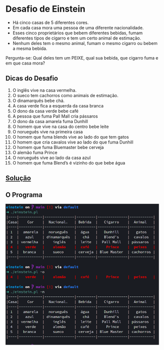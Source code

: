 # Desafio de Einstein

- Há cinco casas de 5 diferentes cores.
- Em cada casa mora uma pessoa de uma diferente nacionalidade.
- Esses cinco proprietários que bebem diferentes bebidas, fumam diferentes tipos de cigarro e tem um certo animal de estimação.
- Nenhum deles tem o mesmo animal, fumam o mesmo cigarro ou bebem a mesma bebida.

Pergunta-se: Qual deles tem um PEIXE, qual sua bebida, que cigarro fuma e em que casa mora?

## Dicas do Desafio

01. O inglês vive na casa vermelha.
02. O sueco tem cachorros como animais de estimação.
03. O dinamarquês bebe chá.
04. A casa verde fica a esquerda da casa branca
05. O dono da casa verde bebe café
06. A pessoa que fuma Pall Mall cria pássaros
07. O dono da casa amarela fuma Dunhill
08. O homem que vive na casa do centro bebe leite
09. O norueguês vive na primeira casa
10. O homem que fuma blends vive ao lado do que tem gatos
11. O homem que cria cavalos vive ao lado do que fuma Dunhill
12. O homem que fuma Bluemaster bebe cerveja
13. O alemão fuma Prince
14. O norueguês vive ao lado da casa azul
15. O homem que fuma Blend’s é vizinho do que bebe água

## [Solução](Solução.md)

## O Programa

![Modo de Uso](imagens/usage.png)
